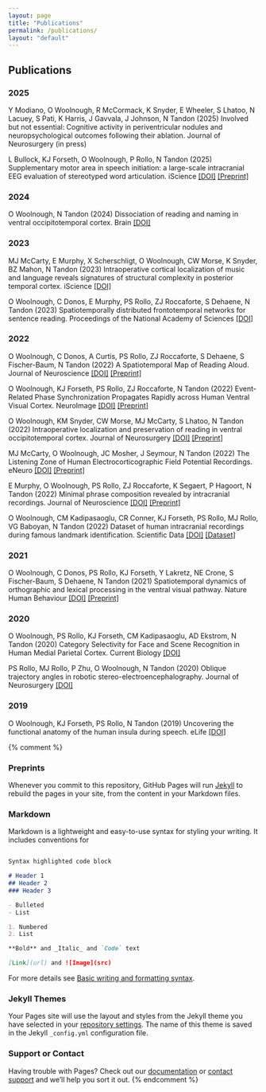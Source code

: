 ```yaml
---
layout: page
title: "Publications"
permalink: /publications/
layout: "default"
---
```

## Publications

### 2025

Y Modiano, O Woolnough, R McCormack, K Snyder, E Wheeler, S Lhatoo, N Lacuey, S Pati, K Harris, J Gavvala, J Johnson, N Tandon (2025) Involved but not essential: Cognitive activity in periventricular nodules and neuropsychological outcomes following their ablation. Journal of Neurosurgery (in press)

L Bullock, KJ Forseth, O Woolnough, P Rollo, N Tandon (2025) Supplementary motor area in speech initiation: a large-scale intracranial EEG evaluation of stereotyped word articulation. iScience [[DOI]](https://doi.org/10.1016/j.isci.2024.111531) [[Preprint]](https://doi.org/10.1101/2023.04.04.535557)

### 2024

O Woolnough, N Tandon (2024) Dissociation of reading and naming in ventral occipitotemporal cortex. Brain [[DOI]](https://doi.org/10.1093/brain/awae027)

### 2023

MJ McCarty, E Murphy, X Scherschligt, O Woolnough, CW Morse, K Snyder, BZ Mahon, N Tandon (2023) Intraoperative cortical localization of music and language reveals signatures of structural complexity in posterior temporal cortex. iScience [[DOI]](https://doi.org/10.1016/j.isci.2023.107223)

O Woolnough, C Donos, E Murphy, PS Rollo, ZJ Roccaforte, S Dehaene, N Tandon (2023) Spatiotemporally distributed frontotemporal networks for sentence reading. Proceedings of the National Academy of Sciences [[DOI]](https://doi.org/10.1073/pnas.2300252120)

### 2022
O Woolnough, C Donos, A Curtis, PS Rollo, ZJ Roccaforte, S Dehaene, S Fischer-Baum, N Tandon (2022) A Spatiotemporal Map of Reading Aloud. Journal of Neuroscience [[DOI]](https://doi.org/10.1523/JNEUROSCI.2324-21.2022) [[Preprint]](https://doi.org/10.1101/2021.05.23.445307)

O Woolnough, KJ Forseth, PS Rollo, ZJ Roccaforte, N Tandon (2022) Event-Related Phase Synchronization Propagates Rapidly across Human Ventral Visual Cortex. NeuroImage [[DOI]](https://doi.org/10.1016/j.neuroimage.2022.119262) [[Preprint]](https://doi.org/10.1101/2021.08.02.454804)

O Woolnough, KM Snyder, CW Morse, MJ McCarty, S Lhatoo, N Tandon (2022) Intraoperative localization and preservation of reading in ventral occipitotemporal cortex. Journal of Neurosurgery [[DOI]](https://doi.org/10.3171/2022.2.JNS22170) [[Preprint]](https://doi.org/10.1101/2021.11.11.21266202)

MJ McCarty, O Woolnough, JC Mosher, J Seymour, N Tandon (2022) The Listening Zone of Human Electrocorticographic Field Potential Recordings. eNeuro [[DOI]](https://doi.org/10.1523/ENEURO.0492-21.2022) [[Preprint]](https://doi.org/10.1101/2021.10.22.465519)

E Murphy, O Woolnough, PS Rollo, ZJ Roccaforte, K Segaert, P Hagoort, N Tandon (2022) Minimal phrase composition revealed by intracranial recordings. Journal of Neuroscience [[DOI]](https://doi.org/10.1523/JNEUROSCI.1575-21.2022) [[Preprint]](https://doi.org/10.1101/2021.04.30.442171)

O Woolnough, CM Kadipasaoglu, CR Conner, KJ Forseth, PS Rollo, MJ Rollo, VG Baboyan, N Tandon (2022) Dataset of human intracranial recordings during famous landmark identification. Scientific Data [[DOI]](https://doi.org/10.1038/s41597-022-01125-8) [[Dataset]](https://doi.org/10.18120/vn47-d626)

### 2021
O Woolnough, C Donos, PS Rollo, KJ Forseth, Y Lakretz, NE Crone, S Fischer-Baum, S Dehaene, N Tandon (2021) Spatiotemporal dynamics of orthographic and lexical processing in the ventral visual pathway. Nature Human Behaviour [[DOI]](https://doi.org/10.1038/s41562-020-00982-w) [[Preprint]](https://doi.org/10.1101/2020.02.18.955039)

### 2020
O Woolnough, PS Rollo, KJ Forseth, CM Kadipasaoglu, AD Ekstrom, N Tandon (2020) Category Selectivity for Face and Scene Recognition in Human Medial Parietal Cortex. Current Biology [[DOI]](https://doi.org/10.1016/j.cub.2020.05.018)

PS Rollo, MJ Rollo, P Zhu, O Woolnough, N Tandon (2020) Oblique trajectory angles in robotic stereo-electroencephalography. Journal of Neurosurgery [[DOI]](https://doi.org/10.3171/2020.5.JNS20975)

### 2019
O Woolnough, KJ Forseth, PS Rollo, N Tandon (2019) Uncovering the functional anatomy of the human insula during speech. eLife [[DOI]](https://doi.org/10.7554/eLife.53086)




{% comment %}

### Preprints


Whenever you commit to this repository, GitHub Pages will run [Jekyll](https://jekyllrb.com/) to rebuild the pages in your site, from the content in your Markdown files.

### Markdown

Markdown is a lightweight and easy-to-use syntax for styling your writing. It includes conventions for

```markdown

Syntax highlighted code block

# Header 1
## Header 2
### Header 3

- Bulleted
- List

1. Numbered
2. List

**Bold** and _Italic_ and `Code` text

[Link](url) and ![Image](src)
```

For more details see [Basic writing and formatting syntax](https://docs.github.com/en/github/writing-on-github/getting-started-with-writing-and-formatting-on-github/basic-writing-and-formatting-syntax).

### Jekyll Themes

Your Pages site will use the layout and styles from the Jekyll theme you have selected in your [repository settings](https://github.com/owoolnough/owoolnough.github.io/settings/pages). The name of this theme is saved in the Jekyll `_config.yml` configuration file.

### Support or Contact

Having trouble with Pages? Check out our [documentation](https://docs.github.com/categories/github-pages-basics/) or [contact support](https://support.github.com/contact) and we’ll help you sort it out.
{% endcomment %}
